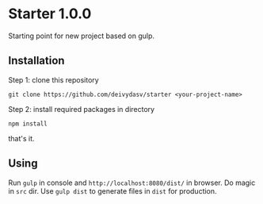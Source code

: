 # Starter 1.0.0
Starting point for new project based on gulp.

## Installation
Step 1: clone this repository
```
git clone https://github.com/deivydasv/starter <your-project-name>
```
Step 2: install required packages in *<your-project-name>* directory
```
npm install
```
that's it.

## Using
Run `gulp` in console and `http://localhost:8080/dist/` in browser. Do magic in `src` dir. Use `gulp dist` to generate files in `dist` for production.
